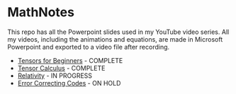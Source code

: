 # MathNotes

This repo has all the Powerpoint slides used in my YouTube video series.
All my videos, including the animations and equations, are made in Microsoft Powerpoint and exported to a video file after recording.

- [Tensors for Beginners](https://www.youtube.com/playlist?list=PLJHszsWbB6hrkmmq57lX8BV-o-YIOFsiG) - COMPLETE
- [Tensor Calculus](https://www.youtube.com/playlist?list=PLJHszsWbB6hpk5h8lSfBkVrpjsqvUGTCx) - COMPLETE
- [Relativity](https://www.youtube.com/playlist?list=PLJHszsWbB6hqlw73QjgZcFh4DrkQLSCQa) - IN PROGRESS
- [Error Correcting Codes](https://www.youtube.com/playlist?list=PLJHszsWbB6hqkOyFCQOAlQtfzC1G9sf2_) - ON HOLD
